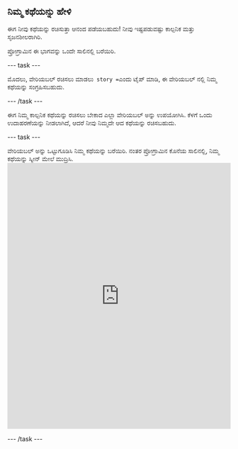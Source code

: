 ## ನಿಮ್ಮ ಕಥೆಯನ್ನು ಹೇಳಿ

ಈಗ ನೀವು ಕಥೆಯನ್ನು ರಚಿಸುತ್ತಾ ಆನಂದ ಪಡೆಯಬಹುದು! ನೀವು ಇಷ್ಟಪಡುವಷ್ಟು ಕಾಲ್ಪನಿಕ ಮತ್ತು ಸೃಜನಶೀಲರಾಗಿರಿ.

ಪ್ರೋಗ್ರಾಮಿನ ಈ ಭಾಗವನ್ನು ಒಂದೇ ಸಾಲಿನಲ್ಲಿ ಬರೆಯಿರಿ.

\--- task \---

ಮೊದಲು, ವೇರಿಯಬಲ್ ರಚಿಸಲು ಮಾಡಲು` story =`ಎಂದು ಟೈಪ್ ಮಾಡಿ, ಈ ವೇರಿಯಬಲ್ ನಲ್ಲಿ ನಿಮ್ಮ ಕಥೆಯನ್ನು ಸಂಗ್ರಹಿಸಬಹುದು.

\--- /task \---

ಈಗ ನಿಮ್ಮ ಕಾಲ್ಪನಿಕ ಕಥೆಯನ್ನು ರಚಿಸಲು ಬೇಕಾದ ಎಲ್ಲಾ ವೇರಿಯಬಲ್ ಅನ್ನು ಉಪಯೋಗಿಸಿ. ಕೆಳಗೆ ಒಂದು ಉದಾಹರಣೆಯನ್ನು ನೀಡಲಾಗಿದೆ, ಆದರೆ ನೀವು ನಿಮ್ಮದೇ ಆದ ಕಥೆಯನ್ನು ರಚಿಸಬಹುದು.

\--- task \---

ವೇರಿಯಬಲ್ ಅನ್ನು ಒಟ್ಟುಗೂಡಿಸಿ ನಿಮ್ಮ ಕಥೆಯನ್ನು ಬರೆಯಿರಿ. ನಂತರ ಪ್ರೋಗ್ರಾಮಿನ ಕೊನೆಯ ಸಾಲಿನಲ್ಲಿ, ನಿಮ್ಮ ಕಥೆಯನ್ನು ಸ್ಕ್ರೀನ್ ಮೇಲೆ ಮುದ್ರಿಸಿ. <iframe src="https://trinket.io/embed/python/904db1ae15" width="100%" height="600" frameborder="0" marginwidth="0" marginheight="0" allowfullscreen mark="crwd-mark"></iframe> 

\--- /task \---